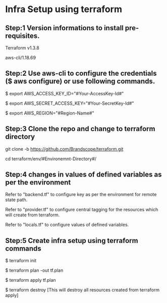 # Infra Setup using terraform

## Step:1 Version informations to install pre-requisites.

Terraform v1.3.8

aws-cli/1.18.69

## Step:2 Use aws-cli to configure the credentials ($ aws configure) or use following commands.

$ export AWS_ACCESS_KEY_ID="#Your-AccessKey-Id#"

$ export AWS_SECRET_ACCESS_KEY="#Your-SecretKey-Id#"

$ export AWS_REGION="#Region-Name#"

## Step:3 Clone the repo and change to terraform directory

git clone -b <Branch-Name> https://github.com/Brandscope/terraform.git

cd terraform/env/#Environemnt-Directory#/

## Step:4 changes in values of defined variables as per the environment

Refer to "backend.tf" to configure key as per the environment for remote state path.

Refer to "provider.tf" to configure central tagging for the resources which will create from terraform.

Refer to "locals.tf" to configure values of defined variables.

## Step:5 Create infra setup using terraform commands

$ terraform init

$ terraform plan -out tf.plan

$ terraform apply tf.plan

$ terraform destroy [This will destroy all resources created from terraform apply]
